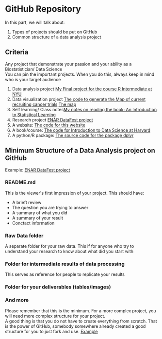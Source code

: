# GitHub Repository
In this part, we will talk about:<br>
1. Types of projects should be put on GitHub
2. Common structure of a data analysis project
## Criteria
Any project that demonstrate your passion and your ability as a Biostatistician/ Data Science <br>
You can pin the important projects. When you do this, always keep in mind who is your target audience <br>
1. Data analysis project [My Final project for the course R Intermediate at NYU](https://github.com/phucvu-nyu/Covid-19-GDP-and-Healthcare-worker)<br>
2. Data visualization project [The code to generate the Map of current recruiting cancer trials](https://github.com/phucvu-nyu/clinical_site_map) [The map](https://phucvu-nyu.github.io/clinical_site_map/)<br>
3. Self learning/ Class notes[My notes on reading the book: An Introduction to Statistical Learning](https://github.com/phucvu-nyu/Introduction-to-statistical-learning)<br>
4. Research project [ENAR DataFest project](https://github.com/phucvu-nyu/ENAR-DataFest)<br>
5. A website: [The code for this website](https://github.com/phucvu-nyu/bst236)<br>
6. A book/course: [The code for Introduction to Data Science at Harvard](https://github.com/rafalab/dsbook)<br>
7. A python/R package: [The source code for the package dplyr](https://github.com/tidyverse/dplyr)<br>
## Minimum Structure of a Data Analysis project on GitHub
Example: [ENAR DataFest project](https://github.com/phucvu-nyu/ENAR-DataFest)<br>
### README.md
This is the viewer's first impression of your project. This should have:<br>
- A brieft review<br>
- The question you are trying to answer<br>
- A summary of what you did<br>
- A summary of your result<br>
- Conctact information<br>
### Raw Data folder
A separate folder for your raw data. This if for anyone who try to understand your research to know about what did you start with
### Folder for intermediate results of data processing
This serves as reference for people to replicate your results
### Folder for your deliverables (tables/images)
### And more
Please remember that this is the minimum. For a more complex project, you will need more complex structure for your project.<br>
A good thing is that you do not have to create everything from scratch. That is the power of GitHub, somebody somewhere already created a good structure for you to just fork and use. [Example](https://github.com/ahgroup/data-analysis-template)
